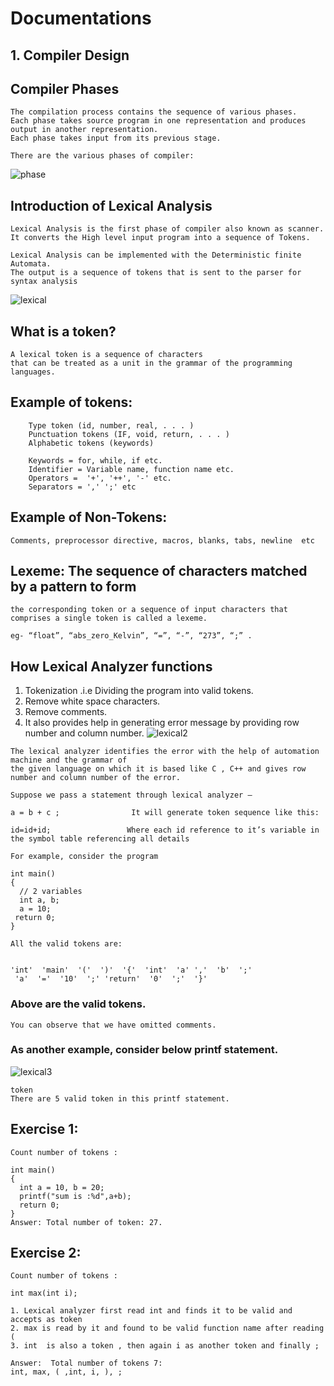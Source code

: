 # Documentations

## 1. Compiler Design

## Compiler Phases
```
The compilation process contains the sequence of various phases. 
Each phase takes source program in one representation and produces output in another representation. 
Each phase takes input from its previous stage.

There are the various phases of compiler:
```
![phase](https://user-images.githubusercontent.com/37740006/75219776-f0e6fe00-57c7-11ea-851c-728199ae4631.png)

## Introduction of Lexical Analysis

```
Lexical Analysis is the first phase of compiler also known as scanner. 
It converts the High level input program into a sequence of Tokens.

Lexical Analysis can be implemented with the Deterministic finite Automata.
The output is a sequence of tokens that is sent to the parser for syntax analysis
```
![lexical](https://user-images.githubusercontent.com/37740006/75213367-136f1c00-57b4-11ea-9381-ed68b1d109ff.png)
## What is a token?
```
A lexical token is a sequence of characters 
that can be treated as a unit in the grammar of the programming languages.
```


## Example of tokens:
```
	Type token (id, number, real, . . . )
	Punctuation tokens (IF, void, return, . . . )
	Alphabetic tokens (keywords)
```
```
	Keywords = for, while, if etc.
	Identifier = Variable name, function name etc.
	Operators =  '+', '++', '-' etc.
	Separators = ',' ';' etc
```
## Example of Non-Tokens:
```
Comments, preprocessor directive, macros, blanks, tabs, newline  etc
```
## Lexeme: The sequence of characters matched by a pattern to form
```
the corresponding token or a sequence of input characters that comprises a single token is called a lexeme. 

eg- “float”, “abs_zero_Kelvin”, “=”, “-”, “273”, “;” .
```

## How Lexical Analyzer functions

1. Tokenization .i.e Dividing the program into valid tokens.
2. Remove white space characters.
3. Remove comments.
4. It also provides help in generating error message by providing row number and column number.
![lexical2](https://user-images.githubusercontent.com/37740006/75213494-7a8cd080-57b4-11ea-9e55-461cb4236f21.png)
```
The lexical analyzer identifies the error with the help of automation machine and the grammar of  
the given language on which it is based like C , C++ and gives row number and column number of the error.
```
```
Suppose we pass a statement through lexical analyzer –

a = b + c ;                It will generate token sequence like this:

id=id+id;                 Where each id reference to it’s variable in the symbol table referencing all details

For example, consider the program

int main()
{
  // 2 variables
  int a, b;
  a = 10;
 return 0;
}
```
```
All the valid tokens are:


'int'  'main'  '('  ')'  '{'  'int'  'a' ','  'b'  ';'
 'a'  '='  '10'  ';' 'return'  '0'  ';'  '}'
 ```
### Above are the valid tokens.
```
You can observe that we have omitted comments.
```

### As another example, consider below printf statement.
![lexical3](https://user-images.githubusercontent.com/37740006/75213470-6c3eb480-57b4-11ea-8453-5d6d58485869.png)

```
token
There are 5 valid token in this printf statement.
```
## Exercise 1:
```
Count number of tokens :

int main()
{
  int a = 10, b = 20;
  printf("sum is :%d",a+b);
  return 0;
}
Answer: Total number of token: 27.
```

## Exercise 2:
```
Count number of tokens :

int max(int i);
```

	1. Lexical analyzer first read int and finds it to be valid and accepts as token
	2. max is read by it and found to be valid function name after reading (
	3. int  is also a token , then again i as another token and finally ;

```
Answer:  Total number of tokens 7:     
int, max, ( ,int, i, ), ;
```